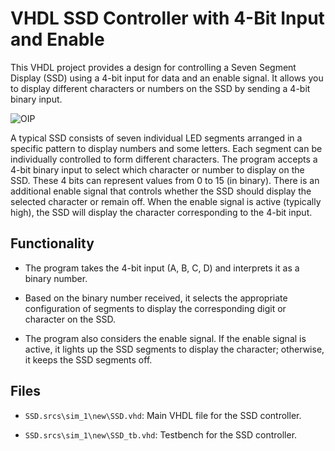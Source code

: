 # VHDL SSD Controller with 4-Bit Input and Enable

This VHDL project provides a design for controlling a Seven Segment Display (SSD) using a 4-bit input for data and an enable signal. It allows you to display different characters or numbers on the SSD by sending a 4-bit binary input.


![OIP](https://github.com/Mesheswarage/VHDL/assets/97176530/d459941e-9113-4af5-99dc-aa58be351345)


A typical SSD consists of seven individual LED segments arranged in a specific pattern to display numbers and some letters. Each segment can be individually controlled to form different characters. The program accepts a 4-bit binary input to select which character or number to display on the SSD. These 4 bits can represent values from 0 to 15 (in binary). There is an additional enable signal that controls whether the SSD should display the selected character or remain off. When the enable signal is active (typically high), the SSD will display the character corresponding to the 4-bit input.

## Functionality

- The program takes the 4-bit input (A, B, C, D) and interprets it as a binary number.
  
- Based on the binary number received, it selects the appropriate configuration of segments to display the corresponding digit or character on the SSD.
  
- The program also considers the enable signal. If the enable signal is active, it lights up the SSD segments to display the character; otherwise, it keeps the SSD segments off.

## Files

  - `SSD.srcs\sim_1\new\SSD.vhd`: Main VHDL file for the SSD controller.
  
  - `SSD.srcs\sim_1\new\SSD_tb.vhd`: Testbench for the SSD controller.


## 
